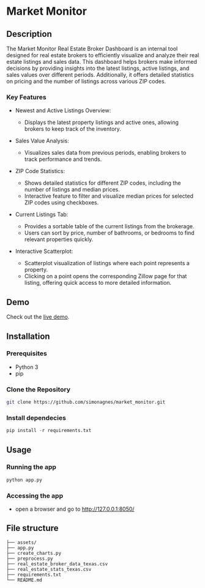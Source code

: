 # Market Monitor


## Description
The Market Monitor Real Estate Broker Dashboard is an internal tool designed for real estate brokers to efficiently visualize and analyze their real estate listings and sales data. This dashboard helps brokers make informed decisions by providing insights into the latest listings, active listings, and sales values over different periods. Additionally, it offers detailed statistics on pricing and the number of listings across various ZIP codes.

### Key Features

- Newest and Active Listings Overview:
    - Displays the latest property listings and active ones, allowing brokers to keep track of the inventory.

- Sales Value Analysis:
    - Visualizes sales data from previous periods, enabling brokers to track performance and trends.

- ZIP Code Statistics:
    - Shows detailed statistics for different ZIP codes, including the number of listings and median prices.
    - Interactive feature to filter and visualize median prices for selected ZIP codes using checkboxes.

- Current Listings Tab:
    - Provides a sortable table of the current listings from the brokerage.
    - Users can sort by price, number of bathrooms, or bedrooms to find relevant properties quickly.

- Interactive Scatterplot:
    - Scatterplot visualization of listings where each point represents a property.
    - Clicking on a point opens the corresponding Zillow page for that listing, offering quick access to more detailed information.


## Demo
Check out the [live demo](https://youtu.be/s1MA_nJ-hvo).
## Installation
### Prerequisites
  - Python 3
  - pip
### Clone the Repository
```bash
git clone https://github.com/simonagnes/market_monitor.git
```
### Install dependecies
```python
pip install -r requirements.txt
```
## Usage
### Running the app
```python
python app.py
```
### Accessing the app
  - open a browser and go to http://127.0.0.1:8050/

## File structure
```
├── assets/
├── app.py
├── create_charts.py
├── preprocess.py
├── real_estate_broker_data_texas.csv
├── real_estate_stats_texas.csv
├── requirements.txt
└── README.md
```
